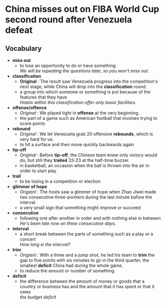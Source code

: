 # China misses out on FIBA World Cup second round after Venezuela defeat  
## Vocabulary  
* **miss out**  
  * to lose an opportunity to do or have something  
  *We will be repeating the questions later, so you won't miss out.*  
* **classification**  
  * **Original** : The result saw Venezuela progress into the competition's next stage, while China will drop into the **classification** round.  
  * a group into which someone or something is put because of the features that they have  
  *Hotels within this classification offer only basic facilities.*  
* **offense/offence**  
  * *Original* : We played tight in **offense** at the very beginning.  
  * the part of a game such as American football that involves trying to score points  
* **rebound**  
  * *Original* : We let Venezuela grab 20 offensive **rebounds**, which is very hard for us.  
  * to hit a surface and then move quickly backwards again  
* **tip-off**  
  * *Original* : Before **tip-off**, the Chinese team knew only victory would do, but still they **trailed** 33-23 at the half-time buzzer.    
  * in basketball, an occasion when the ball is thrown into the air in order to start play  
* **trail**  
  * to be losing in a competition or election  
* **glimmer of hope**  
  * *Origianl* : The hosts saw a glimmer of hope when Zhao Jiwei made two consecutive three-pointers during the last minute before the interval.  
  * a very small sign that something might improve or succeed  
* **consecutive**  
  * following one after another in order and with nothing else in between  
  *He's been late now on three consecutive days.*  
* **interval**  
  * a short break between the parts of something such as a play or a concert  
  *How long is the interval?*  
* **trim**  
  * *Origianl* : With a three and a jump shot, he led his team to **trim** the gap to five points with six minutes to go in the third quarter, the smallest **deficit** China had during the whole game.   
  * to reduce the amount or number of something  
* **deficit**
  * the difference between the amount of money or goods that a country or business has and the amount that it has spent or that it owes  
  *the budget deficit*  

